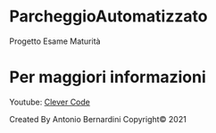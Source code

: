 # ParcheggioAutomatizzato
Progetto Esame Maturità

# Per maggiori informazioni

Youtube: [Clever Code](https://www.youtube.com/c/CleverCode)

Created By Antonio Bernardini Copyright© 2021
